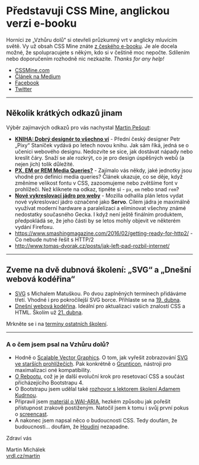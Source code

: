 # Představuji CSS Mine, anglickou verzi e-booku

Horníci ze „Vzhůru dolů“ si otevřeli průzkumný vrt v anglicky mluvícím světě. Vy už obsah CSS Mine znáte [z českého e-booku](http://www.vzhurudolu.cz/ebook). Je ale docela možné, že spolupracujete s někým, kdo si v češtině moc nepočte. Sdílením nebo doporučením rozhodně nic nezkazíte. *Thanks for any help!*

- [CSSMine.com](http://cssmine.com/)
- [Článek na Medium](https://medium.com/css-mine/introducing-css-mine-a-website-and-an-e-book-focusing-on-css3-web-ui-development-5e35f8a9f7f2#.b8otvxvip)
- [Facebook](https://facebook.com/cssminecom)
- [Twitter](https://twitter.com/css_mine)

---

## Několik krátkých odkazů jinam

Výběr zajímavých odkazů pro vás nachystal [Martin Pešout](http://www.twitter.com/martinpesout):

- **[KNIHA: Dobrý designér to všechno ví](http://pixy.cz/kniha-dobrydesigner/)** - Přední český designer Petr „Pixy“ Staníček vydává po letech novou knihu. Jak sám říká, jedná se o učenici webového designu. Nedozvíte se sice, jak dostávat nápady nebo kreslit čáry. Snaží se ale rozkrýt, co je pro design úspěšných webů (a nejen jich) tolik důležité.
- **[PX, EM or REM Media Queries?](http://zellwk.com/blog/media-query-units/)** - Zajímalo vás někdy, jaké jednotky jsou vhodné pro definici media queries? Článek ukazuje, co se děje, když změníme velikost fontu v CSS, zazoomujeme nebo zvětšíme font v prohlížeči. Než kliknete na odkaz, tipněte si - `px`, `em` nebo snad `rem`?
- **[Nové vykreslovací jádro pro weby]( http://www.mozilla.cz/zpravicky/servo-ukazuje-pusobivy-vykon/)** - Mozilla odhalila plán letos vydat nové vykreslovací jádro označené jako **Servo**. Cílem jádra je maximálně využívat moderní hardware a paralelizaci a eliminovat všechny známé nedostatky současného Gecka. I když není ještě finálním produktem, předpokládá se, že jeho části by se letos mohly objevit ve některém vydání Firefoxu.
- https://www.smashingmagazine.com/2016/02/getting-ready-for-http2/ - Co nebude nutné řešit s HTTP/2
- http://www.tomas-dvorak.cz/posts/jak-left-pad-rozbil-internet/

---

## Zveme na dvě dubnová školení: „SVG“ a „Dnešní webová kodéřina“

* [SVG](http://www.vzhurudolu.cz/kurzy/svg) s Michalem Matuškou. Po dvou zaplněných termínech přidáváme třetí. Vhodné i pro pokročilejší SVG borce. Přihlaste se na [19. dubna](http://www.vzhurudolu.cz/kurzy/svg).
* [Dnešní webová kodéřina](http://www.vzhurudolu.cz/kurzy/webova-koderina). Ideální pro aktualizaci vašich znalostí CSS a HTML. Školím už [21. dubna](http://www.vzhurudolu.cz/kurzy/webova-koderina).

Mrkněte se i na [termíny ostatních školení](http://www.vzhurudolu.cz/kurzy).

---

### A o čem jsem psal na Vzhůru dolů?

* Hodně o [Scalable Vector Graphics](http://www.vzhurudolu.cz/prirucka/svg). O tom, jak vyřešit zobrazování [SVG ve starších prohlížečích](http://www.vzhurudolu.cz/prirucka/svg-fallbacky). Pak konkrétně o [Grunticon](http://www.vzhurudolu.cz/prirucka/svg), nástroji pro maximalizaci oné kompatibility.
* [O Rebootu](http://www.vzhurudolu.cz/blog/53-reboot), což je  je další evoluční krok pro resetovací CSS a součást přicházejícího Bootstrapu 4.
* O Bootstrapu jsem udělal také [rozhovor s lektorem školení Adamem Kudrnou](http://www.vzhurudolu.cz/blog/55-adam-kudrna-rozhovor).
* Připravil jsem [materiál o WAI-ARIA](http://www.vzhurudolu.cz/prirucka/wai-aria), hezkém způsobu jak pořešit přístupnost zrakově postiženým. Natočil jsem k tomu i svůj první pokus o [screencast](https://www.youtube.com/watch?v=sO_xOGgrE2Y).
* A nakonec jsem napsal něco o budoucnosti CSS. Tedy doufám, že budoucnosti… doufám, že [Houdini](http://www.vzhurudolu.cz/blog/56-houdini-css) nezapadne.

Zdraví vás

Martin Michálek  
[vrdl.cz/martin](http://vrdl.cz/martin)
